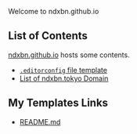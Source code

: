 Welcome to ndxbn.github.io

## List of Contents
[ndxbn.github.io](https://ndxbn.github.io) hosts some contents.

* [`.editorconfig` file template](./editorconfig)
* [List of ndxbn.tokyo Domain](./domain_list)

## My Templates Links

* [README.md](https://gist.github.com/ndxbn/87ab3f13cacaf2295367b891bc0c6abc)
